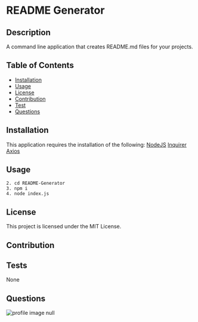 # README Generator

## Description 
A command line application that creates README.md files for your projects. 

## Table of Contents 
* [Installation](#installation) 
* [Usage](#usage) 
* [License](#license) 
* [Contribution](#contribution) 
* [Test](#test) 
* [Questions](#questions) 

## Installation 
This application requires the installation of the following:
[NodeJS](https://nodejs.org/en/)
[Inquirer](https://www.npmjs.com/package/inquirer)
[Axios](https://www.npmjs.com/package/axios)

## Usage 
```1. git clone https://github.com/Sal-C/README-Generator.git
2. cd README-Generator
3. npm i
4. node index.js
```

## License 
This project is licensed under the MIT License.

## Contribution 

## Tests 
None

## Questions 
![profile image](https://avatars0.githubusercontent.com/u/58465652?v=4)
null 
